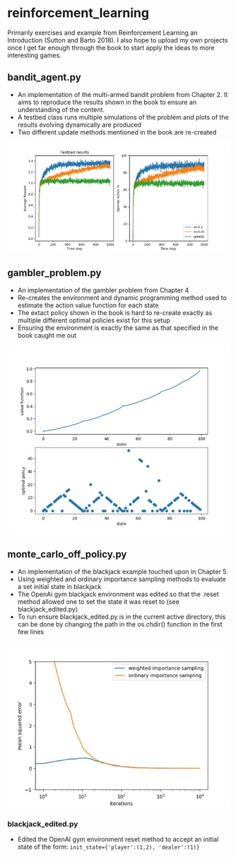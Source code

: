 # reinforcement_learning

Primarily exercises and example from Reinforcement Learning an Introduction (Sutton and Barto 2018). I also hope to upload my own projects once I get far enough through the book to start apply the ideas to more interesting games.

## bandit_agent.py 
  - An implementation of the multi-armed bandit problem from Chapter 2. It aims to reproduce the results shown in the book to ensure an understanding of the content.
  - A testbed class runs multiple simulations of the problem and plots of the results evolving dynamically are produced
  - Two different update methods mentioned in the book are re-created
  
  ![image](https://github.com/williambankes/reinforcement_learning/blob/master/figures/bandit_rewards.png?raw=true)
  
## gambler_problem.py 
  - An implementation of the gambler problem from Chapter 4
  - Re-creates the environment and dynamic programming method used to estimate the action value function for each state
  - The extact policy shown in the book is hard to re-create exactly as multiple different optimal policies exist for this setup
  - Ensuring the environment is exactly the same as that specified in the book caught me out
  
  ![image](https://github.com/williambankes/reinforcement_learning/blob/master/figures/gamble_policy_and_vs.png?raw=true)
  
 ## monte_carlo_off_policy.py
  - An implementation of the blackjack example touched upon in Chapter 5. 
  - Using weighted and ordinary importance sampling methods to evaluate a set initial state in blackjack
  - The OpenAi gym blackjack environment was edited so that the .reset method allowed one to set the state it was reset to (see blackjack_edited.py)
  - To run ensure blackjack_edited.py is in the current active directory, this can be done by changing the path in the os.chdir() function in the first few lines
  
   ![image](https://github.com/williambankes/reinforcement_learning/blob/master/figures/weight_vs_ordinary_sampling_mse.png?raw=true)
  
  ### blackjack_edited.py
  
  - Edited the OpenAI gym environment reset method to accept an initial state of the form: `init_state={'player':(1,2), 'dealer':(1)}`
  
  
